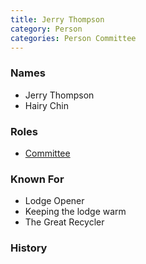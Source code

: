 ```yaml
---
title: Jerry Thompson
category: Person
categories: Person Committee
---
```


### Names

- Jerry Thompson
- Hairy Chin

### Roles

- [Committee](Committee)

### Known For

- Lodge Opener
- Keeping the lodge warm
- The Great Recycler

### History



